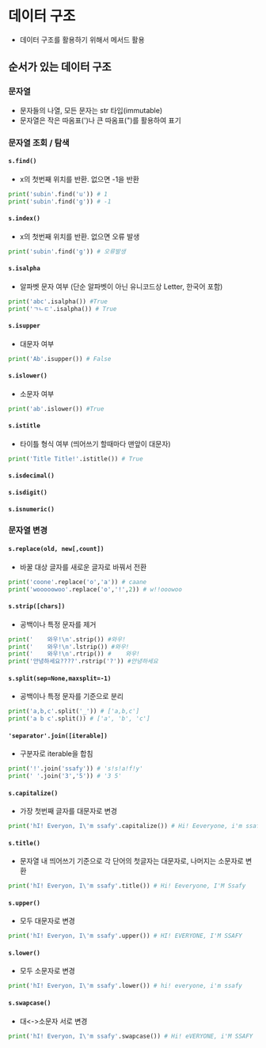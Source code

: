 # 데이터 구조
* 데이터 구조를 활용하기 위해서 메서드 활용

## 순서가 있는 데이터 구조
### 문자열
* 문자들의 나열, 모든 문자는 str 타입(immutable)
* 문자열은 작은 따옴표(')나 큰 따옴표(")를 활용하여 표기
### 문자열 조회 / 탐색
#### `s.find()`
* x의 첫번째 위치를 반환. 없으면 -1을 반환
``` python
print('subin'.find('u')) # 1
print('subin'.find('g')) # -1
```
#### `s.index()`
* x의 첫번째 위치를 반환. 없으면 오류 발생
``` python
print('subin'.find('g')) # 오류발생
```
#### `s.isalpha`
* 알파벳 문자 여부 (단순 알파벳이 아닌 유니코드상 Letter, 한국어 포함)
```python
print('abc'.isalpha()) #True
print('ㄱㄴㄷ'.isalpha()) # True
```
#### `s.isupper`
* 대문자 여부
``` python
print('Ab'.isupper()) # False
```
#### `s.islower()`
* 소문자 여부
``` python
print('ab'.islower()) #True
```
#### `s.istitle`
* 타이틀 형식 여부 (띄어쓰기 할때마다 맨앞이 대문자)
``` python
print('Title Title!'.istitle()) # True
```
#### `s.isdecimal()`
#### `s.isdigit()` 
#### `s.isnumeric()`  
  
### 문자열 변경
#### `s.replace(old, new[,count])`
* 바꿀 대상 글자를 새로운 글자로 바꿔서 전환
```python
print('coone'.replace('o','a')) # caane
print('wooooowoo'.replace('o','!',2)) # w!!ooowoo
```
#### `s.strip([chars])`
* 공백이나 특정 문자를 제거
```python
print('    와우!\n'.strip()) #와우!
print('    와우!\n'.lstrip()) #와우!
print('    와우!\n'.rtrip()) #    와우!
print('안녕하세요????'.rstrip('?')) #안녕하세요
```
#### `s.split(sep=None,maxsplit=-1)`
* 공백이나 특정 문자를 기준으로 분리
```python
print('a,b,c'.split('_')) # ['a,b,c']
print('a b c'.split()) # ['a', 'b', 'c']
```
#### `'separator'.join([iterable])`
* 구분자로 iterable을 합침
```python
print('!'.join('ssafy')) # 's!s!a!f!y'
print(' '.join('3','5')) # '3 5'
```
#### `s.capitalize()`
* 가장 첫번째 글자를 대문자로 변경
```python
print('hI! Everyon, I\'m ssafy'.capitalize()) # Hi! Eeveryone, i'm ssafy
```
#### `s.title()`
* 문자열 내 띄어쓰기 기준으로 각 단어의 첫글자는 대문자로, 나머지는 소문자로 변환
```python
print('hI! Everyon, I\'m ssafy'.title()) # Hi! Eeveryone, I'M Ssafy
```
#### `s.upper()`
* 모두 대문자로 변경
```python
print('hI! Everyon, I\'m ssafy'.upper()) # HI! EVERYONE, I'M SSAFY
```
#### `s.lower()`
* 모두 소문자로 변경
```python
print('hI! Everyon, I\'m ssafy'.lower()) # hi! everyone, i'm ssafy
```
#### `s.swapcase()`
* 대<->소문자 서로 변경
```python
print('hI! Everyon, I\'m ssafy'.swapcase()) # Hi! eVERYONE, i'M SSAFY
```